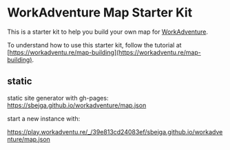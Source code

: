 # WorkAdventure Map Starter Kit

This is a starter kit to help you build your own map for [WorkAdventure](https://workadventu.re).

To understand how to use this starter kit, follow the tutorial at [https://workadventu.re/map-building](https://workadventu.re/map-building).

## static

static site generator with gh-pages: https://sbejga.github.io/workadventure/map.json

start a new instance with:

https://play.workadventu.re/_/39e813cd24083ef/sbejga.github.io/workadventure/map.json
